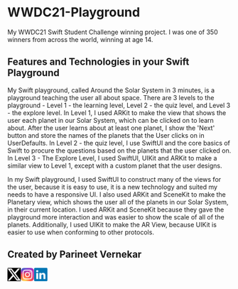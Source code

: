 # WWDC21-Playground
My WWDC21 Swift Student Challenge winning project. I was one of 350 winners from across the world, winning at age 14.

## Features and Technologies in your Swift Playground
My Swift playground, called Around the Solar System in 3 minutes, is a playground teaching the user all about space. There are 3 levels to the playground - Level 1 - the learning level, Level 2 - the quiz level, and Level 3 - the explore level. In Level 1, I used ARKit to make the view that shows the user each planet in our Solar System, which can be clicked on to learn about. After the user learns about at least one planet, I show the 'Next' button and store the names of the planets that the User clicks on in UserDefaults. In Level 2 - the quiz level, I use SwiftUI and the core basics of Swift to procure the questions based on the planets that the user clicked on. In Level 3 - The Explore Level, I used SwiftUI, UIKit and ARKit to make a similar view to Level 1, except with a custom planet that the user designs.

In my Swift playground, I used SwiftUI to construct many of the views for the user, because it is easy to use, it is a new technology and suited my needs to have a responsive UI. I also used ARKit and SceneKit to make the Planetary view, which shows the user all of the planets in our Solar System, in their current location. I used ARKit and SceneKit because they gave the playground more interaction and was easier to show the scale of all of the planets. Additionally, I used UIKit to make the AR View, because UIKit is easier to use when conforming to other protocols. 

## Created by Parineet Vernekar
<a href="https://www.x.com/parineet_v"> <img align="left" src="https://raw.githubusercontent.com/ParineetVernekar/WWDC21-Playground/main/images/twitter-x.svg" alt="icon | Twitter" width="30px"/> </a> 

<a href="https://www.instagram.com/parineet_v"> <img align="left" src="https://raw.githubusercontent.com/ParineetVernekar/WWDC21-Playground/main/images/instagram.svg" alt="icon | Twitter" width="30px"/> </a> 

<a href="https://www.linkedin.com/in/parineet-v"> <img align="left" src="https://raw.githubusercontent.com/ParineetVernekar/WWDC21-Playground/main/images/linkedin.svg" alt="icon | LinkedIn" width="30px"/> </a> 

